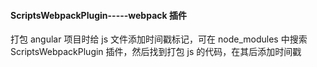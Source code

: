 #### ScriptsWebpackPlugin-----webpack 插件

打包 angular 项目时给 js 文件添加时间戳标记，可在 node_modules 中搜索 ScriptsWebpackPlugin 插件，然后找到打包 js 的代码，在其后添加时间戳
